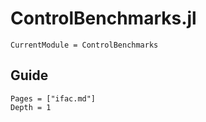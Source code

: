 # ControlBenchmarks.jl

```@meta
CurrentModule = ControlBenchmarks
```

## Guide

```@contents
Pages = ["ifac.md"]
Depth = 1
```
